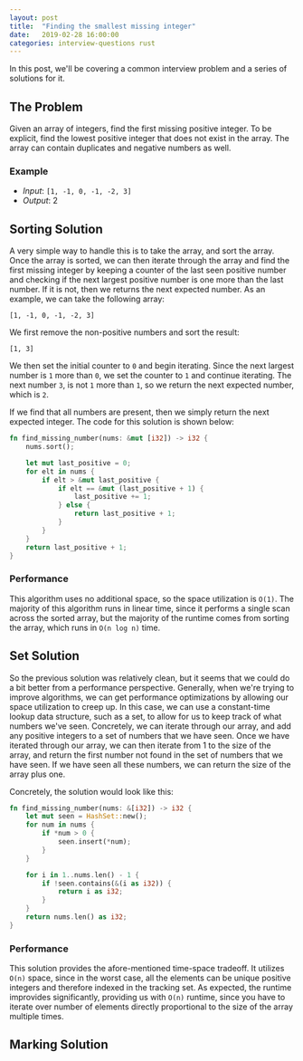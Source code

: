 ```yaml
---
layout: post
title:  "Finding the smallest missing integer"
date:   2019-02-28 16:00:00
categories: interview-questions rust
---
```


In this post, we'll be covering a common interview problem and a series of solutions for it.

## The Problem

Given an array of integers, find the first missing positive integer. To be explicit, find the lowest positive integer that does not exist in the array. The array can contain duplicates and negative numbers as well.

### Example

* *Input*: `[1, -1, 0, -1, -2, 3]`
* *Output*: 2

## Sorting Solution

A very simple way to handle this is to take the array, and sort the array. Once the array is sorted, we can then iterate through the array and find the first missing integer by keeping a counter of the last seen positive number and checking if the next largest positive number is one more than the last number. If it is not, then we returns the next expected number. As an example, we can take the following array:

```
[1, -1, 0, -1, -2, 3]
```

We first remove the non-positive numbers and sort the result:

```
[1, 3]
```

We then set the initial counter to `0` and begin iterating. Since the next largest number is `1` more than `0`, we set the counter to `1` and continue iterating. The next number `3`, is not `1` more than `1`, so we return the next expected number, which is `2`.

If we find that all numbers are present, then we simply return the next expected integer. The code for this solution is shown below:

```rust
fn find_missing_number(nums: &mut [i32]) -> i32 {
    nums.sort();

    let mut last_positive = 0;
    for elt in nums {
        if elt > &mut last_positive {
            if elt == &mut (last_positive + 1) {
                last_positive += 1;
            } else {
                return last_positive + 1;
            }
        }
    }
    return last_positive + 1;
}
```

### Performance

This algorithm uses no additional space, so the space utilization is `O(1)`. The majority of this algorithm runs in linear time, since it performs a single scan across the sorted array, but the majority of the runtime comes from sorting the array, which runs in `O(n log n)` time.

## Set Solution

So the previous solution was relatively clean, but it seems that we could do a bit better from a performance perspective. Generally, when we're trying to improve algorithms, we can get performance optimizations by allowing our space utilization to creep up. In this case, we can use a constant-time lookup data structure, such as a set, to allow for us to keep track of what numbers we've seen. Concretely, we can iterate through our array, and add any positive integers to a set of numbers that we have seen. Once we have iterated through our array, we can then iterate from 1 to the size of the array, and return the first number not found in the set of numbers that we have seen. If we have seen all these numbers, we can return the size of the array plus one.

Concretely, the solution would look like this:

```rust
fn find_missing_number(nums: &[i32]) -> i32 {
    let mut seen = HashSet::new();
    for num in nums {
        if *num > 0 {
            seen.insert(*num);
        }
    }

    for i in 1..nums.len() - 1 {
        if !seen.contains(&(i as i32)) {
            return i as i32;
        }
    }
    return nums.len() as i32;
}
```

### Performance

This solution provides the afore-mentioned time-space tradeoff. It utilizes `O(n)` space, since in the worst case, all the elements can be unique positive integers and therefore indexed in the tracking set. As expected, the runtime improvides significantly, providing us with `O(n)` runtime, since you have to iterate over number of elements directly proportional to the size of the array multiple times.

## Marking Solution
